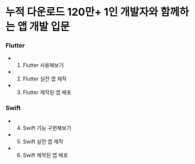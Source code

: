 # 누적 다운로드 120만+ 1인 개발자와 함께하는 앱 개발 입문

### Flutter
- 01. Flutter 사용해보기
- 02. Flutter 실전 앱 제작
- 03. Flutter 제작된 앱 배포

### Swift
- 04. Swift 기능 구현해보기
- 05. Swift 실전 앱 제작
- 06. Swift 제작된 앱 배포